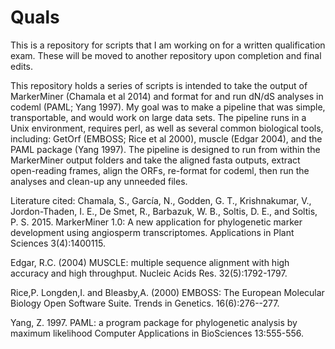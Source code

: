 # Quals
This is a repository for scripts that I am working on for a written qualification exam. These will be moved to another 
repository upon completion and final edits.

  This repository holds a series of scripts is intended to take the output of MarkerMiner (Chamala et al 2014) and format for 
and run dN/dS analyses in codeml (PAML; Yang 1997). My goal was to make a pipeline that was simple, transportable, and would 
work on large data sets. The pipeline runs in a Unix environment, requires perl, as well as several common biological tools, 
including: GetOrf (EMBOSS; Rice et al 2000), muscle (Edgar 2004), and the PAML package (Yang 1997). The pipeline is designed to
run from within the MarkerMiner output folders and take the aligned fasta outputs, extract open-reading frames, align the ORFs,
re-format for codeml, then run the analyses and clean-up any unneeded files.


Literature cited:
Chamala, S., García, N., Godden, G. T., Krishnakumar, V., Jordon-Thaden, I. E., De Smet, R., Barbazuk, W. B., Soltis, D. E., 
  and Soltis, P. S. 2015. MarkerMiner 1.0: A new application for phylogenetic marker development using angiosperm 
  transcriptomes. Applications in Plant Sciences 3(4):1400115.

Edgar, R.C. (2004) MUSCLE: multiple sequence alignment with high accuracy and high throughput.
  Nucleic Acids Res. 32(5):1792-1797. 
  
Rice,P. Longden,I. and Bleasby,A. (2000) EMBOSS: The European Molecular Biology Open Software Suite. Trends in Genetics. 
  16(6):276--277.

Yang, Z. 1997. PAML: a program package for phylogenetic analysis by maximum likelihood
  Computer Applications in BioSciences 13:555-556.
